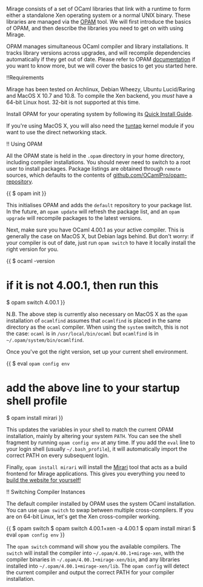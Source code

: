 Mirage consists of a set of OCaml libraries that link with a runtime to form either a standalone Xen operating system or a normal UNIX binary. These libraries are managed via the [OPAM](http://opam.ocamlpro.com) tool. We will first introduce the basics of OPAM, and then describe the libraries you need to get on with using Mirage.

OPAM manages simultaneous OCaml compiler and library installations. It tracks library versions across upgrades, and will recompile dependencies automatically if they get out of date. Please refer to OPAM [documentation](https://opam.ocamlpro.com) if you want to know more, but we will cover the basics to get you started here.

!!Requirements

Mirage has been tested on Archlinux, Debian Wheezy, Ubuntu Lucid/Raring and MacOS X 10.7 and 10.8. To compile the Xen backend, you *must* have a 64-bit Linux host. 32-bit is not supported at this time.

Install OPAM for your operating system by following its [Quick Install Guide](http://opam.ocamlpro.com/doc/Quick_Install.html).

If you're using MacOS X, you will also need the [tuntap](http://tuntaposx.sourceforge.net/) kernel module if you want to use the direct networking stack.

!! Using OPAM

All the OPAM state is held in the `.opam` directory in your home directory, including compiler installations. You should never need to switch to a root user to install packages. Package listings are obtained through `remote` sources, which defaults to the contents of [github.com/OCamlPro/opam-repository](http://github.com/OCamlPro/opam-repository).

{{
$ opam init
}}

This initialises OPAM and adds the `default` repository to your package list. In the future, an `opam update` will refresh the package list, and an `opam upgrade` will recompile packages to the latest versions.

Next, make sure you have OCaml 4.00.1 as your active compiler. This is
generally the case on MacOS X, but Debian lags behind. But don't worry: if
your compiler is out of date, just run `opam switch` to have it locally
install the right version for you.

{{
$ ocaml -version
# if it is not 4.00.1, then run this
$ opam switch 4.00.1
}}

N.B. The above step is currently also necessary on MacOS X as the `opam` installation of `ocamlfind` assumes that `ocamlfind` is placed in the same directory as the `ocaml` compiler. When using the `system` switch, this is not the case: `ocaml` is in `/usr/local/bin/ocaml` but `ocamlfind` is in `~/.opam/system/bin/ocamlfind`.

Once you've got the right version, set up your current shell environment.

{{
$ eval `opam config env`
# add the above line to your startup shell profile
$ opam install mirari
}}

This updates the variables in your shell to match the current OPAM installation, mainly by altering your system `PATH`. You can see the shell fragment by running `opam config env` at any time. If you add the `eval` line to your login shell (usually `~/.bash_profile`), it will automatically import the correct PATH on every subsequent login.

Finally, `opam install mirari` will install the [Mirari](/blog/mirari) tool
that acts as a build frontend for Mirage applications. This gives you
everything you need to [build the website for yourself!](/wiki/mirage-www)

!! Switching Compiler Instances

The default compiler installed by OPAM uses the system OCaml installation. You can use `opam switch` to swap between multiple cross-compilers. If you are on 64-bit Linux, let's get the Xen cross-compiler working.

{{
$ opam switch
$ opam switch 4.00.1+xen -a 4.00.1
$ opam install mirari
$ eval `opam config env`
}}

The `opam switch` command will show you the available compilers. The `switch` will install the compiler into `~/.opam/4.00.1+mirage-xen`, with the compiler binaries in `~/.opam/4.00.1+mirage-xen/bin`, and any libraries installed into `~/.opam/4.00.1+mirage-xen/lib`. The `opam config` will detect the current compiler and output the correct PATH for your compiler installation.
